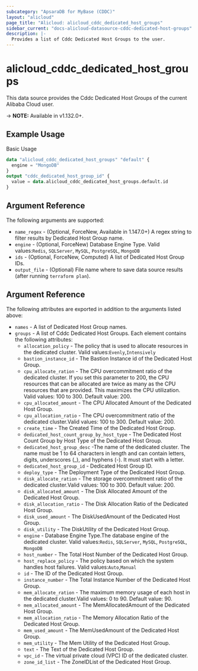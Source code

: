```yaml
---
subcategory: "ApsaraDB for MyBase (CDDC)"
layout: "alicloud"
page_title: "Alicloud: alicloud_cddc_dedicated_host_groups"
sidebar_current: "docs-alicloud-datasource-cddc-dedicated-host-groups"
description: |-
  Provides a list of Cddc Dedicated Host Groups to the user.
---
```


# alicloud\_cddc\_dedicated\_host\_groups

This data source provides the Cddc Dedicated Host Groups of the current Alibaba Cloud user.

-> **NOTE:** Available in v1.132.0+.

## Example Usage

Basic Usage

```terraform
data "alicloud_cddc_dedicated_host_groups" "default" {
  engine = "MongoDB"
}
output "cddc_dedicated_host_group_id" {
  value = data.alicloud_cddc_dedicated_host_groups.default.id
}
```

## Argument Reference

The following arguments are supported:

* `name_regex` - (Optional, ForceNew, Available in 1.147.0+) A regex string to filter results by Dedicated Host Group name.
* `engine` - (Optional, ForceNew) Database Engine Type. Valid values:`Redis`, `SQLServer`, `MySQL`, `PostgreSQL`, `MongoDB`
* `ids` - (Optional, ForceNew, Computed)  A list of Dedicated Host Group IDs.
* `output_file` - (Optional) File name where to save data source results (after running `terraform plan`).

## Argument Reference

The following attributes are exported in addition to the arguments listed above:

* `names` - A list of Dedicated Host Group names.
* `groups` - A list of Cddc Dedicated Host Groups. Each element contains the following attributes:
	* `allocation_policy` -  The policy that is used to allocate resources in the dedicated cluster. Valid values:`Evenly`,`Intensively`
	* `bastion_instance_id` - The Bastion Instance id of the Dedicated Host Group.
	* `cpu_allocate_ration` - The CPU overcommitment ratio of the dedicated cluster. If you set this parameter to 200, the CPU resources that can be allocated are twice as many as the CPU resources that are provided. This maximizes the CPU utilization. Valid values: 100 to 300. Default value: 200.
	* `cpu_allocated_amount` - The CPU Allocated Amount of the Dedicated Host Group.
	* `cpu_allocation_ratio` - The CPU overcommitment ratio of the dedicated cluster.Valid values: 100 to 300. Default value: 200.
	* `create_time` - The Created Time of the Dedicated Host Group.
	* `dedicated_host_count_group_by_host_type` - The Dedicated Host Count Group by Host Type of the Dedicated Host Group.
	* `dedicated_host_group_desc` -The name of the dedicated cluster. The name must be 1 to 64 characters in length and can contain letters, digits, underscores (_), and hyphens (-). It must start with a letter.
	* `dedicated_host_group_id` - Dedicated Host Group ID.
	* `deploy_type` - The Deployment Type of the Dedicated Host Group.
	* `disk_allocate_ration` - The storage overcommitment ratio of the dedicated cluster.Valid values: 100 to 300. Default value: 200.
	* `disk_allocated_amount` - The Disk Allocated Amount of the Dedicated Host Group.
	* `disk_allocation_ratio` - The Disk Allocation Ratio of the Dedicated Host Group.
	* `disk_used_amount` - The DiskUsedAmount of the Dedicated Host Group.
	* `disk_utility` - The DiskUtility of the Dedicated Host Group.
	* `engine` - Database Engine Type.The database engine of the dedicated cluster. Valid values:`Redis`, `SQLServer`, `MySQL`, `PostgreSQL`, `MongoDB`
	* `host_number` - The Total Host Number  of the Dedicated Host Group.
	* `host_replace_policy` - The policy based on which the system handles host failures. Valid values:`Auto`,`Manual`
	* `id` - The ID of the Dedicated Host Group.
	* `instance_number` - The Total Instance Number of the Dedicated Host Group.
	* `mem_allocate_ration` - The maximum memory usage of each host in the dedicated cluster.Valid values: 0 to 90. Default value: 90.
	* `mem_allocated_amount` - The MemAllocatedAmount of the Dedicated Host Group.
	* `mem_allocation_ratio` - The Memory Allocation Ratio of the Dedicated Host Group.
	* `mem_used_amount` - The MemUsedAmount of the Dedicated Host Group.
	* `mem_utility` - The Mem Utility of the Dedicated Host Group.
	* `text` - The Text of the Dedicated Host Group.
	* `vpc_id` - The virtual private cloud (VPC) ID of the dedicated cluster.
	* `zone_id_list` - The ZoneIDList of the Dedicated Host Group.
